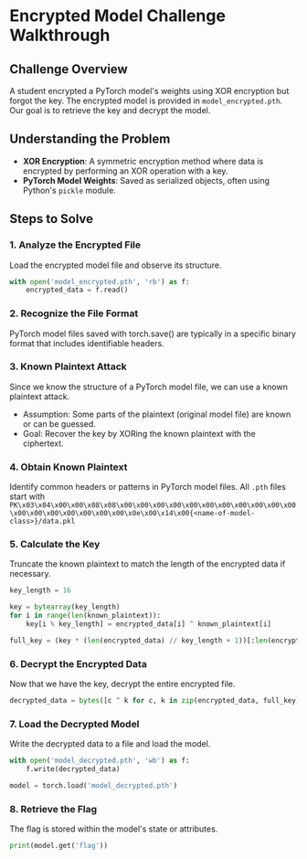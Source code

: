 # Encrypted Model Challenge Walkthrough

## Challenge Overview

A student encrypted a PyTorch model's weights using XOR encryption but forgot the key. The encrypted model is provided in `model_encrypted.pth`. Our goal is to retrieve the key and decrypt the model.

## Understanding the Problem

- **XOR Encryption**: A symmetric encryption method where data is encrypted by performing an XOR operation with a key.
- **PyTorch Model Weights**: Saved as serialized objects, often using Python's `pickle` module.

## Steps to Solve

### 1. Analyze the Encrypted File

Load the encrypted model file and observe its structure.

```python
with open('model_encrypted.pth', 'rb') as f:
    encrypted_data = f.read()
```

### 2. Recognize the File Format
PyTorch model files saved with torch.save() are typically in a specific binary format that includes identifiable headers.

### 3. Known Plaintext Attack
Since we know the structure of a PyTorch model file, we can use a known plaintext attack.

* Assumption: Some parts of the plaintext (original model file) are known or can be guessed.
* Goal: Recover the key by XORing the known plaintext with the ciphertext.

### 4. Obtain Known Plaintext
Identify common headers or patterns in PyTorch model files. All `.pth` files start with `PK\x03\x04\x00\x00\x08\x08\x00\x00\x00\x00\x00\x00\x00\x00\x00\x00\x00\x00\x00\x00\x00\x00\x00\x00\x0e\x00\x14\x00{<name-of-model-class>}/data.pkl`

### 5. Calculate the Key
Truncate the known plaintext to match the length of the encrypted data if necessary.

```python
key_length = 16

key = bytearray(key_length)
for i in range(len(known_plaintext)):
    key[i % key_length] = encrypted_data[i] ^ known_plaintext[i]

full_key = (key * (len(encrypted_data) // key_length + 1))[:len(encrypted_data)]
```

### 6. Decrypt the Encrypted Data
Now that we have the key, decrypt the entire encrypted file.

```python
decrypted_data = bytes([c ^ k for c, k in zip(encrypted_data, full_key)])
```

### 7. Load the Decrypted Model
Write the decrypted data to a file and load the model.

```python
with open('model_decrypted.pth', 'wb') as f:
    f.write(decrypted_data)

model = torch.load('model_decrypted.pth')
```

### 8. Retrieve the Flag
The flag is stored within the model's state or attributes.

```python
print(model.get('flag'))
```